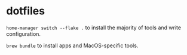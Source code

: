# dotfiles

`home-manager switch --flake .` to install the majority of tools and write configuration.

`brew bundle` to install apps and MacOS-specific tools.
